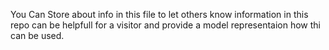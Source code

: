 You Can Store about info in this file to let others know information in this repo can be helpfull for a visitor and provide a model representaion how thi can be used.
